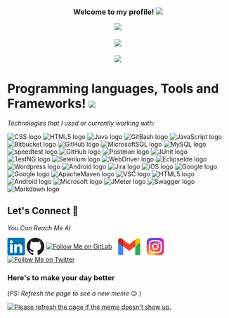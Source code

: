 <h3 align="center">
  Welcome to my profile! <img src="https://media.giphy.com/media/hvRJCLFzcasrR4ia7z/giphy.gif" width="30">
<p align="center">
  <a href="https://github.com/Aboulfetouh/Aboulfetouh"><img src="https://readme-typing-svg.herokuapp.com?font=Cabin&color=%23BB00BBB6&size=40&center=true&vCenter=true&width=650&height=65&lines=Hi+there!+%F0%9F%98%8E;My+name+is+Mohamed+.+.+.;I'm+a+QA+Automation+Engineer+%F0%9F%A4%96++;Feel+free+to+get+in+touch!+%F0%9F%98%84+"></a>
<p  align="center">
  <img src="https://api.visitorbadge.io/api/VisitorHit?path=aboulfetouh&label=Git%20Visitors&repo=github-visitors-badge&countColor=mediumorchid"/>
<p  align="center">
  <img src="https://camo.githubusercontent.com/992babdffd8c74a1502de375fbdf7e4d54773242/68747470733a2f2f6d656469612e67697068792e636f6d2f6d656469612f53576f536b4e36447854737a71494b4571762f67697068792e676966" width="400"/>
</h3>


# Programming languages, Tools and Frameworks! <img src="https://img.icons8.com/ultraviolet/120/000000/code.png" width="32px" />
                                                  
*Technologies that I used or currently working with:*

<p>
  <img src="https://img.shields.io/badge/CSS-1572B6.svg?logo=css3&logoColor=white" alt="CSS logo" title="CSS" height="25" />
  <img src="https://img.shields.io/badge/HTML-E34F26.svg?logo=html5&logoColor=white" alt="HTML5 logo" title="HTML5" height="25" />
  <img src="https://img.shields.io/badge/Java-007396?logo=java&logoColor=white" alt="Java logo" title="Java" height="25" />
  <img src="https://img.shields.io/badge/Bash-121011.svg?logo=gnu-bash&logoColor=white" alt="GitBash logo" title="Git Bash" height="25" />
  <img src="https://img.shields.io/badge/JavaScript-F7DF1E.svg?logo=javascript&logoColor=black" alt="JavaScript logo" title="JavaScript" height="25" />
  <img src="https://img.shields.io/badge/Bitbucket-0052CC.svg?logo=Bitbucket&logoColor=white" alt="Bitbucket logo" title="Bitbucket" height="25" /> 
  <img src="https://img.shields.io/badge/GitHub-181717.svg?logo=github&logoColor=white" alt="GitHub logo" title="GitHub" height="25" /> 
  <img src="https://img.shields.io/badge/MicrosoftSQL-CC2927.svg?logo=microsoftsqlserver&logoColor=white" alt="MicrosoftSQL logo" title="Microsoft SQL" height="25" />
  <img src="https://img.shields.io/badge/MySQL-4479A1.svg?logo=mysql&logoColor=white" alt="MySQL logo" title="MySQL" height="25" />
  <img src="https://img.shields.io/badge/speedtest-141526.svg?logo=speedtest&logoColor=white" alt="speedtest logo" title="Speedtest" height="25" />
  <img src="https://img.shields.io/badge/GitHub%20Actions-2088FF.svg?logo=githubactions&logoColor=white" alt="GitHub logo" title="GitHub Actions" height="25" />
  <img src="https://img.shields.io/badge/Postman-FF6C37?logo=postman&logoColor=white" alt="Postman logo" title="Postman" height="25" />
  <img src="https://img.shields.io/badge/JUnit-25A162.svg?logo=junit5&logoColor=white" alt="JUnit logo" title="JUnit" height="25" />
  <img src="https://img.shields.io/badge/TestNG-E33332.svg?logo=testinglibrary&logoColor=white" alt="TestNG logo" title="TestNG" height="25" />
  <img src="https://img.shields.io/badge/Selenium-43B02A.svg?logo=selenium&logoColor=white" alt="Selenium logo" title="Selenium" height="25" />
  <img src="https://img.shields.io/badge/WebDriver-EA5906.svg?logo=webdriverio&logoColor=white" alt="WebDriver logo" title="WebDriver" height="25" />
  <img src="https://img.shields.io/badge/EclipseIde-2C2255.svg?logo=eclipseide&logoColor=white" alt="EclipseIde logo" title="EclipseIde" height="25" />
  <img src="https://img.shields.io/badge/Wordpress-21759B?logo=wordpress&logoColor=white" alt="Wordpress logo" title="Wordpress" height="25" />
  <img src="https://img.shields.io/badge/Android%20Studio-3DDC84.svg?logo=android-studio&logoColor=white" alt="Android logo" title="Android Studio" height="25" />
  <img src="https://img.shields.io/badge/Jira-0052CC.svg?logo=Jira&logoColor=white" alt="Jira logo" title="Jira" height="25" />
  <img src="https://img.shields.io/badge/iOS-000000.svg?logo=ios&logoColor=white" alt="iOS logo" title="iOS" height="25" />
  <img src="https://img.shields.io/badge/Google%20Analytics-E37400.svg?logo=googleanalytics&logoColor=white" alt="Google logo" title="Google Analytics" height="25" />
  <img src="https://img.shields.io/badge/Google%20Cloud-4285F4.svg?logo=googlecloud&logoColor=white" alt="Google logo" title="Google Cloud" height="25" />
  <img src="https://img.shields.io/badge/ApacheMaven-C71A36.svg?logo=apachemaven&logoColor=white" alt="ApacheMaven logo" title="ApacheMaven" height="25" />
  <img src="https://img.shields.io/badge/Visual%20Studio%20Code-007ACC?logo=visualstudiocode&logoColor=white" alt="VSC logo" title="Visual Studio Code" height="25" />
  <img src="https://img.shields.io/badge/Stack%20Overflow-F58025?logo=stackoverflow&logoColor=white" alt="HTML5 logo" title="Stack Overflow" height="25" />
  <img src="https://img.shields.io/badge/Android-3DDC84.svg?logo=Android&logoColor=white" alt="Android logo" title="Android" height="25" />
  <img src="https://img.shields.io/badge/Microsoft%20Azure-0078D4?logo=microsoftazure&logoColor=white" alt="Microsoft logo" title="Microsoft Azure" height="25" />
  <img src="https://img.shields.io/badge/JMeter-D22128?logo=apachejmeter&logoColor=white" alt="JMeter logo" title="JMeter" height="25" />
  <img src="https://img.shields.io/badge/Swagger-85EA2D?logo=Swagger&logoColor=white" alt="Swagger logo" title="Swagger" height="25" />
  <img src="https://img.shields.io/badge/Markdown-000000?logo=markdown&logoColor=white" alt="Markdown logo" title="Markdown" height="25" />
</p>  


## Let's Connect 🤝
*You Can Reach Me At*

[<img src="https://github.com/Aboulfetouh/Aboulfetouh/blob/main/Social/Linkedin.png" height="40em" align="center" alt="Follow Me on LinkedIn" title="Follow Me on LinkedIn"/>](https://www.linkedin.com/in/mohamed-mahmoud-2b729360/)
[<img src="https://github.com/Aboulfetouh/Aboulfetouh/blob/main/Social/GitHub.png" height="40em" align="center" alt="Follow Me on GitHub" title="Follow Me on GitHub"/>](https://github.com/Aboulfetouh)
[<img src="https://img.icons8.com/color/144/000000/gitlab.png" height="50em" align="center" alt="Follow Me on GitLab" title="Follow Me on GitLab"/>](https://gitlab.com/Aboulfetouh)
[<img src="https://github.com/Aboulfetouh/Aboulfetouh/blob/main/Social/Gmail.png" height="40em" align="center" alt="Get in touch on Gmail" title="Get in touch on Gmail"/>](mohkhaled.mahmoud@gmail.com)
[<img src="https://github.com/Aboulfetouh/Aboulfetouh/blob/main/Social/Instagram.png" height="40em" align="center" alt="Follow Me on Instagram" title="Follow Me on Instagram"/>](https://www.instagram.com/adam.aboulfetouh/)
[<img src="https://img.icons8.com/color/144/000000/twitter--v2.png" height="50em" align="center" alt="Follow Me on Twitter" title="Follow Me on Twitter"/>](https://twitter.com/adamaboulfetouh)


### Here's to make your day better
(*PS: Refresh the page to see a new meme* :wink: )

<a href="https://github.com/Aboulfetouh/Aboulfetouh"><img src='https://random-memer.herokuapp.com/' title="Meme" alt="Please refresh the page if the meme doesn't show up." height="400"></a>

<!--
**Aboulfetouh/Aboulfetouh** is a ✨ _special_ ✨ repository because its `README.md` (this file) appears on your GitHub profile.

Here are some ideas to get you started:

- 🔭 I’m currently working on ...
- 🌱 I’m currently learning ...
- 👯 I’m looking to collaborate on ...
- 🤔 I’m looking for help with ...
- 💬 Ask me about ...
- 📫 How to reach me: ...
- 😄 Pronouns: ...
- ⚡ Fun fact: ...
-->

<!-- [![trophy](https://github-profile-trophy.vercel.app/?username=Aboulfetouh)](https://github.com/ryo-ma/github-profile-trophy) -->

